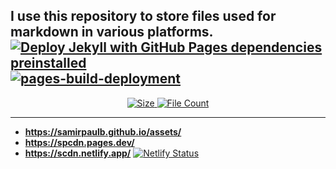 ## I use this repository to store files used for markdown in various platforms.  [![Deploy Jekyll with GitHub Pages dependencies preinstalled](https://github.com/SamirPaulb/assets/actions/workflows/jekyll-gh-pages.yml/badge.svg)](https://github.com/SamirPaulb/assets/actions/workflows/jekyll-gh-pages.yml)  [![pages-build-deployment](https://github.com/SamirPaulb/assets/actions/workflows/pages/pages-build-deployment/badge.svg)](https://github.com/SamirPaulb/assets/actions/workflows/pages/pages-build-deployment)

<p align="center">
<a href="#"> 
<img alt="Size" src="https://img.shields.io/github/repo-size/SamirPaulb/assets?style=for-the-badge"> 
<img alt="File Count" src="https://img.shields.io/github/directory-file-count/SamirPaulb/assets?style=for-the-badge"> 
</a>
</p>

---

- **https://samirpaulb.github.io/assets/**
- **https://spcdn.pages.dev/**
- **https://scdn.netlify.app/**  [![Netlify Status](https://api.netlify.com/api/v1/badges/b680ee7d-e120-4949-a41d-81ee38297dde/deploy-status)](https://app.netlify.com/sites/scdn/deploys)
